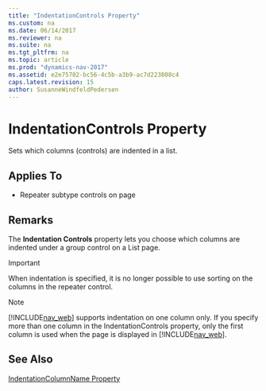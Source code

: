 ```yaml
---
title: "IndentationControls Property"
ms.custom: na
ms.date: 06/14/2017
ms.reviewer: na
ms.suite: na
ms.tgt_pltfrm: na
ms.topic: article
ms.prod: "dynamics-nav-2017"
ms.assetid: e2e75702-bc56-4c5b-a3b9-ac7d223808c4
caps.latest.revision: 15
author: SusanneWindfeldPedersen
---
```

# IndentationControls Property
Sets which columns (controls) are indented in a list.  
  
## Applies To  
  
-   Repeater subtype controls on page  
  
## Remarks  
 The **Indentation Controls** property lets you choose which columns are indented under a group control on a List page.
  
 > [!IMPORTANT]  
>  When indentation is specified, it is no longer possible to use sorting on the columns in the repeater control.  
  
> [!NOTE]  
>  [!INCLUDE[nav_web](../includes/nav_web_md.md)] supports indentation on one column only. If you specify more than one column in the IndentationControls property, only the first column is used when the page is displayed in [!INCLUDE[nav_web](../includes/nav_web_md.md)].  
  
## See Also  
 [IndentationColumnName Property](devenv-indentationcolumnname-property.md)